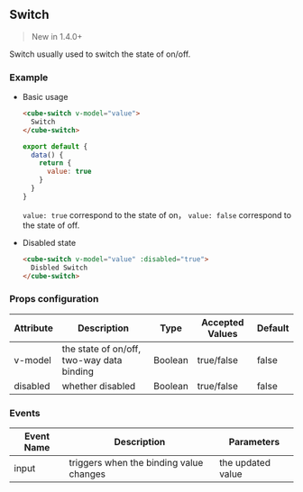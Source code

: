 ## Switch

> New in 1.4.0+

Switch usually used to switch the state of on/off.

### Example

- Basic usage

  ```html
  <cube-switch v-model="value">
    Switch
  </cube-switch>
  ```
  ```js
  export default {
    data() {
      return {
        value: true
      }
    }
  }
  ```

  `value: true` correspond to the state of on， `value: false` correspond to the state of off.

- Disabled state

  ```html
  <cube-switch v-model="value" :disabled="true">
    Disbled Switch
  </cube-switch>
  ```

### Props configuration

| Attribute | Description | Type | Accepted Values | Default |
| - | - | - | - | - |
| v-model | the state of on/off, two-way data binding | Boolean | true/false | false |
| disabled | whether disabled | Boolean | true/false | false |

### Events

| Event Name | Description | Parameters |
| - | - | - |
| input | triggers when the binding value changes | the updated value |
